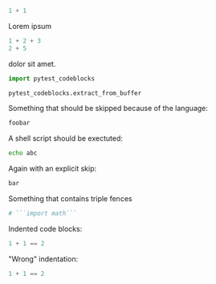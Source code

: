 ```python
1 + 1
```

Lorem ipsum

```python
1 + 2 + 3
2 + 5
```

dolor sit amet.

```python
import pytest_codeblocks

pytest_codeblocks.extract_from_buffer
```

Something that should be skipped because of the language:

```ruby
foobar
```

A shell script should be exectuted:

```sh
echo abc
```

Again with an explicit skip:

<!--pytest.mark.skip-->

```python
bar
```

Something that contains triple fences

````python
# ```import math```
````

Indented code blocks:

```python
1 + 1 == 2
```

"Wrong" indentation:

```python
1 + 1 == 2
```
